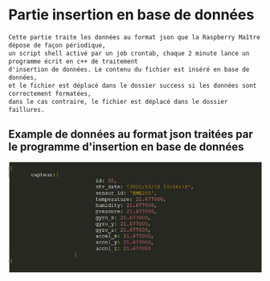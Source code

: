 # Partie insertion en base de données



```
Cette partie traite les données au format json que la Raspberry Maître dépose de façon périodique, 
un script shell activé par un job crontab, chaque 2 minute lance un programme écrit en c++ de traitement 
d'insertion de données. Le contenu du fichier est inséré en base de données, 
et le fichier est déplacé dans le dossier success si les données sont correctement formatées, 
dans le cas contraire, le fichier est déplacé dans le dossier faillures.
```

## Example de données au format json traitées par le programme d'insertion en base de données

![My Image](../pictures/exemple_donnees_json.jpg)
